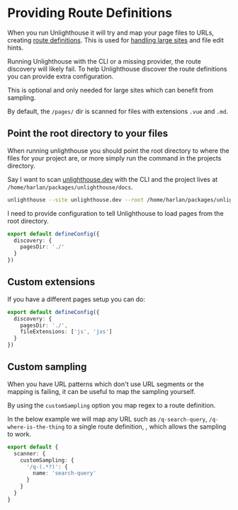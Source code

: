 # Providing Route Definitions

When you run Unlighthouse it will try and map your page files to URLs,
creating [route definitions](/glossary/#route-definition). This is used for [handling large sites](/guide/large-sites)
and file edit hints.

Running Unlighthouse with the CLI or a missing provider, the route discovery will likely fail. To help Unlighthouse
discover the route definitions you can provide extra configuration.

This is optional and only needed for large sites which can benefit from sampling.

By default, the `/pages/` dir is scanned for files with extensions `.vue` and `.md`.

## Point the root directory to your files

When running unlighthouse you should point the root directory to where the files for your project are, or more simply
run the command in the projects directory.

Say I want to scan [unlighthouse.dev](https://unlighthouse.dev) with the CLI and the project lives
at `/home/harlan/packages/unlighthouse/docs`.

```sh
unlighthouse --site unlighthouse.dev --root /home/harlan/packages/unlighthouse/docs
```

I need to provide configuration to tell Unlighthouse to load pages from the root directory.

```ts
export default defineConfig({
  discovery: {
    pagesDir: './'
  }
})
```

## Custom extensions

If you have a different pages setup you can do:

```ts
export default defineConfig({
  discovery: {
    pagesDir: './',
    fileExtensions: ['js', 'jxs']
  }
})
```

## Custom sampling

When you have URL patterns which don't use URL segments or the mapping is failing, it can be useful to map the sampling
yourself.

By using the `customSampling` option you map regex to a route definition.

In the below example we will map any URL such as `/q-search-query`, `/q-where-is-the-thing` to a single route
definition, , which allows the sampling to work.

```ts
export default {
  scanner: {
    customSampling: {
      '/q-(.*?)': {
        name: 'search-query'
      }
    }
  }
}
```
